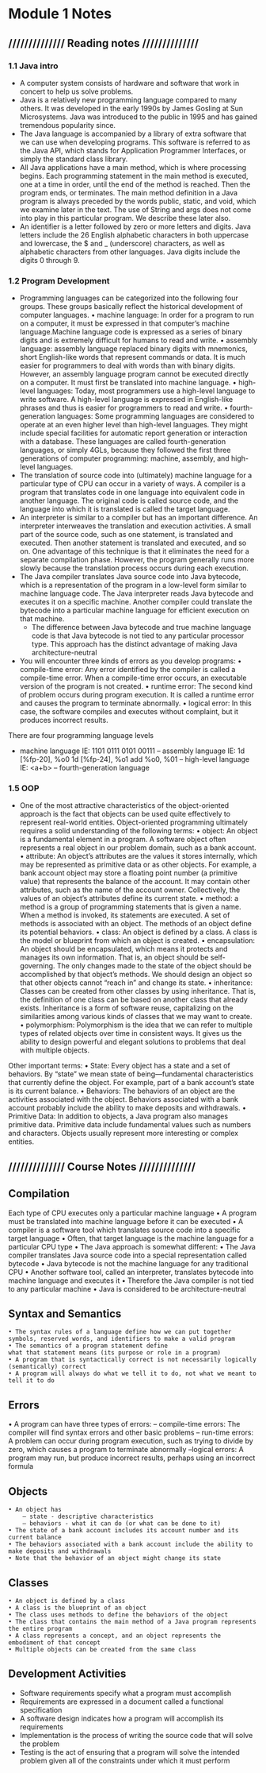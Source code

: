 # Module 1 Notes

## ////////////// Reading notes //////////////

### 1.1 Java intro
- A computer system consists of hardware and software that work in concert to help us solve problems.
- Java is a relatively new programming language compared to many others. It was developed in the early 1990s by James Gosling at Sun Microsystems. Java was introduced to the public in 1995 and has gained tremendous popularity since.
- The Java language is accompanied by a library of extra software that we can use when developing programs. This software is referred to as the Java API, which stands for Application Programmer Interfaces, or simply the standard class library. 
- All Java applications have a main method, which is where processing begins. Each programming statement in the main method is executed, one at a time in order, until the end of the method is reached. Then the program ends, or terminates. The main method definition in a Java program is always preceded by the words public, static, and void, which we examine later in the text. The use of String and args does not come into play in this particular program. We describe these later also.
- An identifier is a letter followed by zero or more letters and digits. Java letters include the 26 English alphabetic characters in both uppercase and lowercase, the $ and _ (underscore) characters, as well as alphabetic characters from other languages. Java digits include the digits 0 through 9.

### 1.2 Program Development
- Programming languages can be categorized into the following four groups. These groups basically reflect the historical development of computer languages.
	• machine language: In order for a program to run on a computer, it must be expressed in that computer’s machine language.Machine language code is expressed as a series of binary digits and is extremely difficult for humans to read and write.
	• assembly language: assembly language replaced binary digits with mnemonics, short English-like words that represent commands or data. It is much easier for programmers to deal with words than with binary digits. However, an assembly language program cannot be executed directly on a computer. It must first be translated into machine language.
	• high-level languages: Today, most programmers use a high-level language to write software. A high-level language is expressed in English-like phrases and thus is easier for programmers to read and write. 
	• fourth-generation languages: Some programming languages are considered to operate at an even higher level than high-level languages. They might include special facilities for automatic report generation or interaction with a database. These languages are called fourth-generation languages, or simply 4GLs, because they followed the first three generations of computer programming: machine, assembly, and high-level languages.
- The translation of source code into (ultimately) machine language for a particular type of CPU can occur in a variety of ways. A compiler is a program that translates code in one language into equivalent code in another language. The original code is called source code, and the language into which it is translated is called the target language. 
- An interpreter is similar to a compiler but has an important difference. An interpreter interweaves the translation and execution activities. A small part of the source code, such as one statement, is translated and executed. Then another statement is translated and executed, and so on. One advantage of this technique is that it eliminates the need for a separate compilation phase. However, the program generally runs more slowly because the translation process occurs during each execution.
- The Java compiler translates Java source code into Java bytecode, which is a representation of the program in a low-level form similar to machine language code. The Java interpreter reads Java bytecode and executes it on a specific machine. Another compiler could translate the bytecode into a particular machine language for efficient execution on that machine.
	- The difference between Java bytecode and true machine language code is that Java bytecode is not tied to any particular processor type. This approach has the distinct advantage of making Java architecture-neutral
- You will encounter three kinds of errors as you develop programs:
	• compile-time error: Any error identified by the compiler is called a compile-time error. When a compile-time error occurs, an executable version of the program is not created.
	• runtime error: The second kind of problem occurs during program execution. It is called a runtime error and causes the program to terminate abnormally.
	• logical error:  In this case, the software compiles and executes without complaint, but it produces incorrect results.

There are four programming language levels
- machine language
	IE:
	1101 0111 0101 00111
– assembly language
	IE: 
	1d [%fp-20], %o0
	1d [%fp-24], %o1
	add %o0, %01
– high-level language
	IE: <a+b>
– fourth-generation language

### 1.5 OOP
- One of the most attractive characteristics of the object-oriented approach is the fact that objects can be used quite effectively to represent real-world entities. 
Object-oriented programming ultimately requires a solid understanding of the following terms:
	• object: An object is a fundamental element in a program. A software object often represents a real object in our problem domain, such as a bank account.
	• attribute: An object’s attributes are the values it stores internally, which may be represented as primitive data or as other objects. For example, a bank account object may store a floating point number (a primitive value) that represents the balance of the account. It may contain other attributes, such as the name of the account owner. Collectively, the values of an object’s attributes define its current state.
	• method: a method is a group of programming statements that is given a name. When a method is invoked, its statements are executed. A set of methods is associated with an object. The methods of an object define its potential behaviors.
	• class: An object is defined by a class. A class is the model or blueprint from which an object is created. 
	• encapsulation: An object should be encapsulated, which means it protects and manages its own information. That is, an object should be self-governing. The only changes made to the state of the object should be accomplished by that object’s methods. We should design an object so that other objects cannot “reach in” and change its state.
	• inheritance: Classes can be created from other classes by using inheritance. That is, the definition of one class can be based on another class that already exists. Inheritance is a form of software reuse, capitalizing on the similarities among various kinds of classes that we may want to create. 
	• polymorphism: Polymorphism is the idea that we can refer to multiple types of related objects over time in consistent ways. It gives us the ability to design powerful and elegant solutions to problems that deal with multiple objects.

Other important terms: 
	• State: Every object has a state and a set of behaviors. By “state” we mean state of being—fundamental characteristics that currently define the object. For example, part of a bank account’s state is its current balance. 
	• Behaviors: The behaviors of an object are the activities associated with the object. Behaviors associated with a bank account probably include the ability to make deposits and withdrawals.
	• Primitive Data: In addition to objects, a Java program also manages primitive data. Primitive data include fundamental values such as numbers and characters. Objects usually represent more interesting or complex entities.

## ////////////// Course Notes //////////////

## Compilation
Each type of CPU executes only a particular machine language
• A program must be translated into machine language before it can be executed
• A compiler is a software tool which translates source code into a specific target language
• Often, that target language is the machine language for a particular CPU type
• The Java approach is somewhat different: 
	• The Java compiler translates Java source code into a special representation called bytecode
	• Java bytecode is not the machine language for any traditional CPU
	• Another software tool, called an interpreter, translates bytecode into machine language and executes it
	• Therefore the Java compiler is not tied to any particular machine
	• Java is considered to be architecture-neutral

## Syntax and Semantics
	• The syntax rules of a language define how we can put together symbols, reserved words, and identifiers to make a valid program
	• The semantics of a program statement define
	what that statement means (its purpose or role in a program)
	• A program that is syntactically correct is not necessarily logically (semantically) correct
	• A program will always do what we tell it to do, not what we meant to tell it to do

## Errors
• A program can have three types of errors:
	– compile-time errors: The compiler will find syntax errors and other basic problems
	– run-time errors: A problem can occur during program execution, such as trying to divide by zero, which causes a program to terminate abnormally 
	–logical errors:  A program may run, but produce incorrect results, perhaps using an incorrect formula 

## Objects
	• An object has
		– state - descriptive characteristics
		– behaviors - what it can do (or what can be done to it)
	• The state of a bank account includes its account number and its current balance
	• The behaviors associated with a bank account include the ability to make deposits and withdrawals
	• Note that the behavior of an object might change its state

## Classes
	• An object is defined by a class
	• A class is the blueprint of an object
	• The class uses methods to define the behaviors of the object
	• The class that contains the main method of a Java program represents the entire program
	• A class represents a concept, and an object represents the embodiment of that concept
	• Multiple objects can be created from the same class

## Development Activities
- Software requirements specify what a program must accomplish
- Requirements are expressed in a document called a functional specification
- A software design indicates how a program will accomplish its requirements
- Implementation is the process of writing the source code that will solve the problem
- Testing is the act of ensuring that a program will solve the intended problem given all of the constraints under which it must perform
